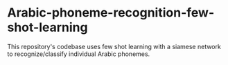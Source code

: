 # Arabic-phoneme-recognition-few-shot-learning
This repository's codebase uses few shot learning with a siamese network to recognize/classify individual Arabic phonemes.
